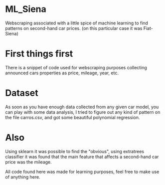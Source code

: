 # ML_Siena
Webscraping associated with a little spice of machine learning to find patterns on second-hand car prices.
(on this particular case it was Fiat-Siena)

# First things first
There is a snippet of code used for webscraping purposes collecting announced cars properties as price, mileage, year, etc.

# Dataset
As soon as you have enough data collected from any given car model, you can play with some data analysis, I tried to figure out any kind of pattern on the file carros.csv, and got some beautiful polynomial regression.

# Also
Using sklearn it was possible to find the "obvious", using extratrees classifier it was found that the main feature that affects a second-hand car price was the mileage.

All code found here was made for learning purposes, feel free to make use of anything here.
